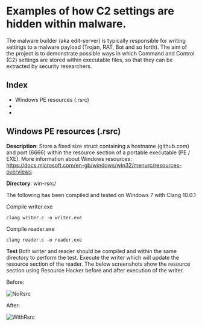 # Examples of how C2 settings are hidden within malware.

The malware builder (aka edit-server) is typically responsible for writing settings to a malware payload (Trojan, RAT, Bot and so forth).
The aim of the project is to demonstrate possible ways in which Command and Control (C2) settings are stored within executable files, so that they can be extracted by security researchers. 

## Index
- Windows PE resources (.rsrc)
-
-


## Windows PE resources (.rsrc)

**Description**: Store a fixed size struct containing a hostname (github.com) and port (6666) within the resource section of a portable executable (PE / EXE).
More information about Windows resources: https://docs.microsoft.com/en-gb/windows/win32/menurc/resources-overviews

**Directory**: win-rsrc/
  
The following has been compiled and tested on Windows 7 with Clang 10.0.1

Compile writer.exe

``` clang writer.c -o writer.exe ```

Compile reader.exe

``` clang reader.c -o reader.exe ```

**Test**
Both writer and reader should be compiled and within the same directory to perform the test.
Execute the writer which will update the resource section of the reader. The below screenshots show the resource section using Resource Hacker before and after execution of the writer.

Before:

![NoRsrc](https://github.com/MaybeNotABob/edit-server/blob/main/win-rsrc/01-reader-exe%20before%20executing%20writer-exe.png)

After:

![WithRsrc](https://github.com/MaybeNotABob/edit-server/blob/main/win-rsrc/02-reader-exe%20after%20executing%20writer-exe.png) 
